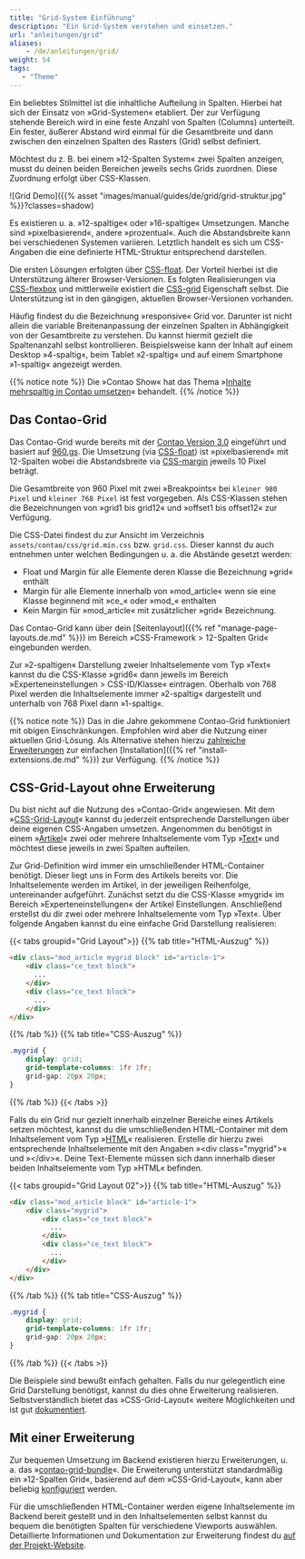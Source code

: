 ```yaml
---
title: "Grid-System Einführung"
description: "Ein Grid-System verstehen und einsetzen."
url: "anleitungen/grid"
aliases:
    - /de/anleitungen/grid/
weight: 54
tags: 
   - "Theme"
---
```


Ein beliebtes Stilmittel ist die inhaltliche Aufteilung in Spalten. Hierbei hat sich der Einsatz von »Grid-Systemen«
etabliert. Der zur Verfügung stehende Bereich wird in eine feste Anzahl von Spalten (Columns) unterteilt. Ein 
fester, äußerer Abstand wird einmal für die Gesamtbreite und dann zwischen den einzelnen Spalten des Rasters (Grid) selbst definiert. 

Möchtest du z. B. bei einem »12-Spalten System« zwei Spalten anzeigen, musst du deinen beiden Bereichen jeweils sechs Grids 
zuordnen. Diese Zuordnung erfolgt über CSS-Klassen.

![Grid Demo]({{% asset "images/manual/guides/de/grid/grid-struktur.jpg" %}}?classes=shadow)

Es existieren u. a. »12-spaltige« oder »16-spaltige« Umsetzungen. Manche sind »pixelbasierend«, andere »prozentual«. 
Auch die Abstandsbreite kann bei verschiedenen Systemen variieren. Letztlich handelt es sich um CSS-Angaben 
die eine definierte HTML-Struktur entsprechend darstellen.

Die ersten Lösungen erfolgten über [CSS-float](https://developer.mozilla.org/de/docs/Web/CSS/float). Der Vorteil 
hierbei ist die Unterstützung älterer Browser-Versionen. Es folgten Realisierungen via
[CSS-flexbox](https://developer.mozilla.org/en-US/docs/Web/CSS/flex) und mittlerweile existiert die 
[CSS-grid](https://developer.mozilla.org/de/docs/Web/CSS/grid) Eigenschaft selbst. Die Unterstützung ist in den gängigen, 
aktuellen Browser-Versionen vorhanden.

Häufig findest du die Bezeichnung »responsive« Grid vor. Darunter ist nicht allein die variable Breitenanpassung 
der einzelnen Spalten in Abhängigkeit von der Gesamtbreite zu verstehen. Du kannst hiermit gezielt die Spaltenanzahl
selbst kontrollieren. Beispielsweise kann der Inhalt auf einem Desktop »4-spaltig«, beim Tablet »2-spaltig« und auf 
einem Smartphone »1-spaltig« angezeigt werden.

{{% notice note %}}
Die »Contao Show« hat das Thema »[Inhalte mehrspaltig in Contao umsetzen](https://to.contao.org/tv/show/12)« behandelt.
{{% /notice %}}


## Das Contao-Grid

Das Contao-Grid wurde bereits mit der [Contao Version 3.0](https://contao.org/de/news/contao_3-0-RC1.html) eingeführt 
und basiert auf [960.gs](https://github.com/nathansmith/960-grid-system/). Die Umsetzung (via 
[CSS-float](https://developer.mozilla.org/de/docs/Web/CSS/float)) ist »pixelbasierend« mit 12-Spalten wobei
die Abstandsbreite via [CSS-margin](https://developer.mozilla.org/de/docs/Web/CSS/margin) jeweils 10 Pixel beträgt.

Die Gesamtbreite von 960 Pixel mit zwei »Breakpoints« bei `kleiner 980 Pixel` 
und `kleiner 768 Pixel` ist fest vorgegeben. Als CSS-Klassen stehen die Bezeichnungen von »grid1 bis grid12« und 
»offset1 bis offset12« zur Verfügung. 

Die CSS-Datei findest du zur Ansicht im Verzeichnis `assets/contao/css/grid.min.css` bzw. `grid.css`. Dieser kannst
du auch entnehmen unter welchen Bedingungen u. a. die Abstände gesetzt werden:

- Float und Margin für alle Elemente deren Klasse die Bezeichnung »grid« enthält
- Margin für alle Elemente innerhalb von »mod\_article« wenn sie eine Klasse beginnend mit »ce\_« oder »mod\_« enthalten
- Kein Margin für »mod\_article« mit zusätzlicher »grid« Bezeichnung.

Das Contao-Grid kann über dein [Seitenlayout]({{% ref "manage-page-layouts.de.md" %}}) im Bereich 
»CSS-Framework > 12-Spalten Grid« eingebunden werden. 

Zur »2-spaltigen« Darstellung zweier Inhaltselemente vom Typ »Text« kannst du die CSS-Klasse »grid6« dann jeweils im 
Bereich »Experteneinstellungen > CSS-ID/Klasse« eintragen. Oberhalb von 768 Pixel werden die Inhaltselemente immer
»2-spaltig« dargestellt und unterhalb von 768 Pixel dann »1-spaltig«.

{{% notice note %}}
Das in die Jahre gekommene Contao-Grid funktioniert mit obigen Einschränkungen. Empfohlen wird aber die Nutzung einer 
aktuellen Grid-Lösung. Als Alternative stehen hierzu [zahlreiche Erweiterungen](https://extensions.contao.org/?q=grid) zur 
einfachen [Installation]({{% ref "install-extensions.de.md" %}}) zur Verfügung. 
{{% /notice %}}


## CSS-Grid-Layout ohne Erweiterung

Du bist nicht auf die Nutzung des »Contao-Grid« angewiesen. Mit dem 
»[CSS-Grid-Layout](https://developer.mozilla.org/de/docs/Web/CSS/CSS_Grid_Layout)« kannst du jederzeit entsprechende
Darstellungen über deine eigenen CSS-Angaben umsetzen. Angenommen du benötigst in 
einem »[Artikel](/de/artikelverwaltung/artikel/)« zwei oder mehrere Inhaltselemente vom Typ 
»[Text](/de/artikelverwaltung/inhaltselemente/#text)« und möchtest diese jeweils in zwei Spalten aufteilen.

Zur Grid-Definition wird immer ein umschließender HTML-Container benötigt. Dieser liegt uns in Form des Artikels bereits
vor. Die Inhaltselemente werden im Artikel, in der jeweiligen Reihenfolge, untereinander aufgeführt. 
Zunächst setzt du die CSS-Klasse »mygrid« im Bereich »Experteneinstellungen« 
der Artikel Einstellungen. Anschließend erstellst du dir zwei oder mehrere Inhaltselemente vom Typ »Text«.
Über folgende Angaben kannst du eine einfache Grid Darstellung realisieren:

{{< tabs groupid="Grid Layout">}}
{{% tab title="HTML-Auszug" %}}
```html
<div class="mod_article mygrid block" id="article-1">
    <div class="ce_text block">
      ...
    </div>
    <div class="ce_text block">
      ...
    </div>
</div>
```
{{% /tab %}}
{{% tab title="CSS-Auszug" %}}
```css
.mygrid {
    display: grid;
    grid-template-columns: 1fr 1fr;
    grid-gap: 20px 20px;
}
```
{{% /tab %}}
{{< /tabs >}}

Falls du ein Grid nur gezielt innerhalb einzelner Bereiche eines Artikels setzen möchtest, kannst du die umschließenden
HTML-Container mit dem Inhaltselement vom Typ »[HTML](/de/artikelverwaltung/inhaltselemente/#html)« realisieren. 
Erstelle dir hierzu zwei entsprechende Inhaltselemente mit den Angaben »&lt;div class="mygrid"&gt;« und »&lt;/div&gt;«.
Deine Text-Elemente müssen sich dann innerhalb dieser beiden Inhaltselemente vom Typ »HTML« befinden.
 
{{< tabs groupid="Grid Layout 02">}}
{{% tab title="HTML-Auszug" %}}
```html
<div class="mod_article block" id="article-1">
    <div class="mygrid">
        <div class="ce_text block">
          ...
        </div>
        <div class="ce_text block">
          ...
        </div>
    </div>
</div>
```
{{% /tab %}}
{{% tab title="CSS-Auszug" %}}
```css
.mygrid {
    display: grid;
    grid-template-columns: 1fr 1fr;
    grid-gap: 20px 20px;
}
```
{{% /tab %}}
{{< /tabs >}}

Die Beispiele sind bewußt einfach gehalten. Falls du nur gelegentlich eine Grid Darstellung benötigst, kannst du dies ohne
Erweiterung realisieren. Selbstverständlich bietet das »CSS-Grid-Layout« weitere Möglichkeiten und ist gut
[dokumentiert](https://developer.mozilla.org/de/docs/Web/CSS/CSS_Grid_Layout).


## Mit einer Erweiterung

Zur bequemen Umsetzung im Backend existieren hierzu Erweiterungen, u. a. das 
»[contao-grid-bundle](https://extensions.contao.org/?q=euf&pages=1&p=erdmannfreunde%2Fcontao-grid-bundle)«. Die 
Erweiterung unterstützt standardmäßig ein »12-Spalten Grid«, basierend auf dem »CSS-Grid-Layout«, kann aber beliebig 
[konfiguriert](https://github.com/ErdmannFreunde/contao-grid-bundle) werden. 

Für die umschließenden HTML-Container werden eigene Inhaltselemente im Backend bereit gestellt und in den 
Inhaltselementen selbst kannst du bequem die benötigten Spalten für verschiedene Viewports auswählen. Detaillierte 
Informationen und Dokumentation zur Erweiterung findest du 
[auf der Projekt-Website](https://erdmann-freunde.de/dokumentationen/contao-erweiterungen/euf-grid/).

